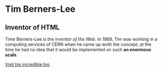 # Tim Berners-Lee
## Inventor of HTML

Time Berners-Lee is the *inventor of the Web*. In 1989, Tim was working in a computing services of CERN when he came up woth the concept; at the time he had no idea that it would be implemented on such **an enormous scale**.

[Visit his incredible bio](https://macmowl.github.io/website-berners-lee/)
